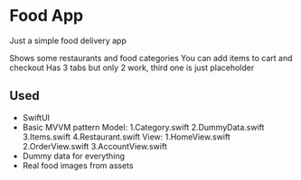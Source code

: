 # Food App 

Just a simple food delivery app 


Shows some restaurants and food categories
You can add items to cart and checkout 
Has 3 tabs but only 2 work, third one is just placeholder

## Used

- SwiftUI
- Basic MVVM pattern 
    Model:
    1.Category.swift
    2.DummyData.swift
    3.Items.swift
    4.Restaurant.swift
    View:
    1.HomeView.swift
    2.OrderView.swift
    3.AccountView.swift
- Dummy data for everything
- Real food images from assets


